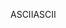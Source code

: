 <span data-ttu-id="6bce4-101">ASCII</span><span class="sxs-lookup"><span data-stu-id="6bce4-101">ASCII</span></span>